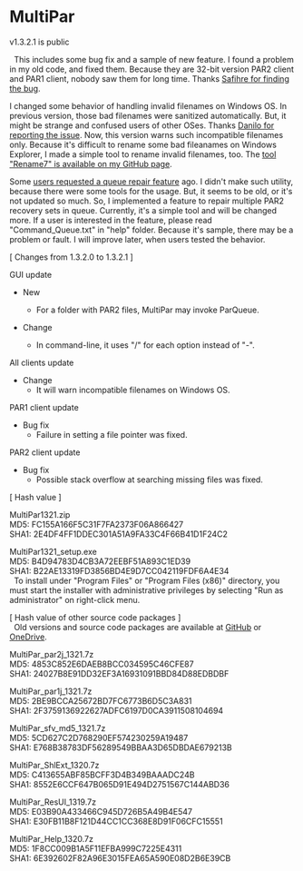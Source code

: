 # MultiPar

v1.3.2.1 is public

&nbsp;  This includes some bug fix and a sample of new feature. 
I found a problem in my old code, and fixed them. 
Because they are 32-bit version PAR2 client and PAR1 client, nobody saw them for long time. 
Thanks [Safihre for finding the bug](https://github.com/Yutaka-Sawada/MultiPar/issues/55).

 I changed some behavior of handling invalid filenames on Windows OS. 
In previous version, those bad filenames were sanitized automatically. 
But, it might be strange and confused users of other OSes. 
Thanks [Danilo for reporting the issue](https://github.com/Yutaka-Sawada/MultiPar/issues/58). 
Now, this version warns such incompatible filenames only. 
Because it's difficult to rename some bad fileanames on Windows Explorer, 
I made a simple tool to rename invalid filenames, too. 
The [tool "Rename7" is available on my GitHub page](https://github.com/Yutaka-Sawada/Rename7).

 Some [users requested a queue repair feature](https://github.com/Yutaka-Sawada/MultiPar/issues/57) ago. 
I didn't make such utility, because there were some tools for the usage. 
But, it seems to be old, or it's not updated so much. 
So, I implemented a feature to repair multiple PAR2 recovery sets in queue. 
Currently, it's a simple tool and will be changed more. 
If a user is interested in the feature, 
please read "Command_Queue.txt" in "help" folder. 
Because it's sample, there may be a problem or fault. 
I will improve later, when users tested the behavior.


[ Changes from 1.3.2.0 to 1.3.2.1 ]  

GUI update  
- New  
  - For a folder with PAR2 files, MultiPar may invoke ParQueue.  

- Change  
  - In command-line, it uses "/" for each option instead of "-".  

All clients update  
- Change  
  - It will warn incompatible filenames on Windows OS.  

PAR1 client update  
- Bug fix  
  - Failure in setting a file pointer was fixed.  

PAR2 client update  
- Bug fix  
  - Possible stack overflow at searching missing files was fixed.  


[ Hash value ]  

MultiPar1321.zip  
MD5: FC155A166F5C31F7FA2373F06A866427  
SHA1: 2E4DF4FF1DDEC301A51A9FA33C4F66B41D1F24C2  

MultiPar1321_setup.exe  
MD5: B4D94783D4CB3A72EEBF51A893C1ED39  
SHA1: B22AE13319FD3856BD4E9D7CC042119FDF6A4E34  
&nbsp; To install under "Program Files" or "Program Files (x86)" directory, 
you must start the installer with administrative privileges by selecting 
"Run as administrator" on right-click menu.  


[ Hash value of other source code packages ]  
&nbsp; Old versions and source code packages are available at 
[GitHub](https://github.com/Yutaka-Sawada/MultiPar/releases) or 
[OneDrive](https://1drv.ms/u/s!AtGhNMUyvbWOaSo1n_R8awJ_hg0?e=4V0gXu).  

MultiPar_par2j_1321.7z  
MD5: 4853C852E6DAEB8BCC034595C46CFE87  
SHA1: 24027B8E91DD32EF3A16931091BBD84D88EDBDBF  

MultiPar_par1j_1321.7z  
MD5: 2BE9BCCA25672BD7FC6773B6D5C3A831  
SHA1: 2F3759136922627ADFC6197D0CA3911508104694  

MultiPar_sfv_md5_1321.7z  
MD5: 5CD627C2D768290EF574230259A19487  
SHA1: E768B38783DF56289549BBAA3D65DBDAE679213B  

MultiPar_ShlExt_1320.7z  
MD5: C413655ABF85BCFF3D4B349BAAADC24B  
SHA1: 8552E6CCF647B065D91E494D2751567C144ABD36  

MultiPar_ResUI_1319.7z  
MD5: E03B90A433466C945D726B5A49B4E547  
SHA1: E30FB11B8F121D44CC1CC368E8D91F06CFC15551  

MultiPar_Help_1320.7z  
MD5: 1F8CC009B1A5F11EFBA999C7225E4311  
SHA1: 6E392602F82A96E3015FEA65A590E08D2B6E39CB   
